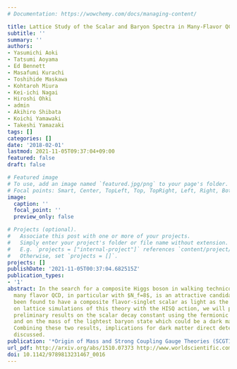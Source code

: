 ```yaml
---
# Documentation: https://wowchemy.com/docs/managing-content/

title: Lattice Study of the Scalar and Baryon Spectra in Many-Flavor QCD
subtitle: ''
summary: ''
authors:
- Yasumichi Aoki
- Tatsumi Aoyama
- Ed Bennett
- Masafumi Kurachi
- Toshihide Maskawa
- Kohtaroh Miura
- Kei-ichi Nagai
- Hiroshi Ohki
- admin
- Akihiro Shibata
- Koichi Yamawaki
- Takeshi Yamazaki
tags: []
categories: []
date: '2018-02-01'
lastmod: 2021-11-05T09:37:04+09:00
featured: false
draft: false

# Featured image
# To use, add an image named `featured.jpg/png` to your page's folder.
# Focal points: Smart, Center, TopLeft, Top, TopRight, Left, Right, BottomLeft, Bottom, BottomRight.
image:
  caption: ''
  focal_point: ''
  preview_only: false

# Projects (optional).
#   Associate this post with one or more of your projects.
#   Simply enter your project's folder or file name without extension.
#   E.g. `projects = ["internal-project"]` references `content/project/deep-learning/index.md`.
#   Otherwise, set `projects = []`.
projects: []
publishDate: '2021-11-05T00:37:04.682515Z'
publication_types:
- '1'
abstract: In the search for a composite Higgs boson in walking technicolor models,
  many flavor QCD, in particular with $N_f=8$, is an attractive candidate, and has
  been found to have a composite flavor-singlet scalar as light as the pion. Based
  on lattice simulations of this theory with the HISQ action, we will present our
  preliminary results on the scalar decay constant using the fermionic bilinear operator,
  and on the mass of the lightest baryon state which could be a dark matter candidate.
  Combining these two results, implications for dark matter direct detection are also
  discussed.
publication: '*Origin of Mass and Strong Coupling Gauge Theories (SCGT15)*'
url_pdf: http://arxiv.org/abs/1510.07373 http://www.worldscientific.com/doi/abs/10.1142/9789813231467_0016
doi: 10.1142/9789813231467_0016
---
```

